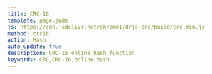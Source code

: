 ```yaml
---
title: CRC-16
template: page.jade
js: https://cdn.jsdelivr.net/gh/emn178/js-crc/build/crc.min.js
method: crc16
action: Hash
auto_update: true
description: CRC-16 online hash function
keywords: CRC,CRC-16,online,hash
---
```

